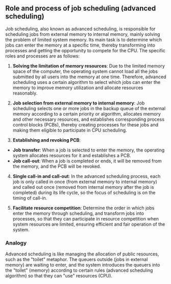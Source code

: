 ## Role and process of job scheduling (advanced scheduling)

Job scheduling, also known as advanced scheduling, is responsible for scheduling jobs from external memory to internal memory, mainly solving the problem of limited system memory. Its main task is to determine which jobs can enter the memory at a specific time, thereby transforming into processes and getting the opportunity to compete for the CPU. The specific roles and processes are as follows:

1. **Solving the limitation of memory resources**: Due to the limited memory space of the computer, the operating system cannot load all the jobs submitted by all users into the memory at one time. Therefore, advanced scheduling uses a certain algorithm to select which jobs can enter the memory to improve memory utilization and allocate resources reasonably.

2. **Job selection from external memory to internal memory**: Job scheduling selects one or more jobs in the backup queue of the external memory according to a certain priority or algorithm, allocates memory and other necessary resources, and establishes corresponding process control blocks (PCBs), thereby creating processes for these jobs and making them eligible to participate in CPU scheduling.

3. **Establishing and revoking PCB**:

- **Job transfer**: When a job is selected to enter the memory, the operating system allocates resources for it and establishes a PCB.
- **Job call-out**: When a job is completed or ends, it will be removed from the memory, and the PCB will be revoked.

4. **Single call-in and call-out**: In the advanced scheduling process, each job is only called in once (from external memory to internal memory) and called out once (removed from internal memory after the job is completed) during its life cycle, so the focus of scheduling is on the timing of call-in.

5. **Facilitate resource competition**: Determine the order in which jobs enter the memory through scheduling, and transform jobs into processes, so that they can participate in resource competition when system resources are limited, ensuring efficient and fair operation of the system.

### Analogy
Advanced scheduling is like managing the allocation of public resources, such as the "toilet" metaphor. The queuers outside (jobs in external memory) are waiting to enter, and the system introduces the queuers into the "toilet" (memory) according to certain rules (advanced scheduling algorithm) so that they can "use" resources (CPU).